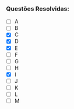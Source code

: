### Questões Resolvidas:
- [ ] A
- [ ] B
- [x] C
- [x] D
- [x] E
- [ ] F
- [ ] G
- [ ] H
- [x] I
- [ ] J
- [ ] K
- [ ] L
- [ ] M
